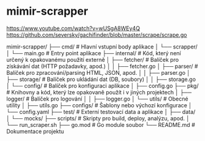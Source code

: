 # mimir-scrapper

https://www.youtube.com/watch?v=wUSgA8WEy4Q
https://github.com/seversky/gachifinder/blob/master/scrape/scrape.go

mimir-scrapper/
├── cmd/                     # Hlavní vstupní body aplikace
│   └── scrapper/
│       └── main.go          # Entry point aplikace
├── internal/                # Kód, který není určený k opakovanému použití externě
│   ├── fetcher/             # Balíček pro získávání dat (HTTP požadavky, apod.)
│   │   ├── fetcher.go
│   ├── parser/              # Balíček pro zpracování/parsing HTML, JSON, apod.
│   │   ├── parser.go
│   ├── storage/             # Balíček pro ukládání dat (DB, soubory)
│   │   ├── storage.go
│   └── config/              # Balíček pro konfiguraci aplikace
│       ├── config.go
├── pkg/                     # Knihovny a kód, který lze opakovaně použít i v jiných projektech
│   ├── logger/              # Balíček pro logování
│   │   ├── logger.go
│   └── utils/               # Obecné utility
│       ├── utils.go
├── configs/                 # Šablony nebo výchozí konfigurace
│   └── config.yaml
├── test/                    # Externí testovací data a aplikace
│   ├── data/
│   └── mocks/
├── scripts/                 # Skripty pro build, deploy, analýzu, apod.
│   └── run_scraper.sh
├── go.mod                   # Go module soubor
└── README.md                # Dokumentace projektu


